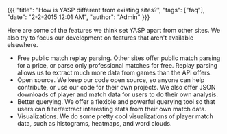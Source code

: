 {{{
  "title": "How is YASP different from existing sites?",
  "tags": ["faq"],
  "date": "2-2-2015 12:01 AM",
  "author": "Admin"
}}}

Here are some of the features we think set YASP apart from other sites.  We also try to focus our development on features that aren't available elsewhere.

* Free public match replay parsing.  Other sites offer public match parsing for a price, or parse only professional matches for free.  Replay parsing allows us to extract much more data from games than the API offers.
* Open source.  We keep our code open source, so anyone can help contribute, or use our code for their own projects.  We also offer JSON downloads of player and match data for users to do their own analysis.
* Better querying.  We offer a flexible and powerful querying tool so that users can filter/extract interesting stats from their own match data.
* Visualizations.  We do some pretty cool visualizations of player match data, such as histograms, heatmaps, and word clouds.
